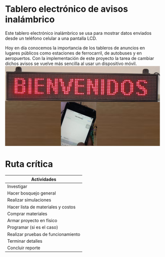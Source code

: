 # Tablero electrónico de avisos inalámbrico

Este tablero electrónico inalámbrico se usa para mostrar datos enviados desde un teléfono celular a una pantalla LCD.

Hoy en día conocemos la importancia de los tableros de anuncios en lugares públicos como estaciones de ferrocarril, de autobuses y en aeropuertos. Con la implementación de este proyecto la tarea de cambiar dichos avisos se vuelve más sencilla al usar un dispositivo móvil. 
![alt text](1.png "Logo Title Text 1")

# Ruta crítica 

| Actividades   | 
| ------------- |
| Investigar |
| Hacer bosquejo general |
| Realizar simulaciones |
| Hacer lista de materiales y costos |
| Comprar materiales |
| Armar proyecto en físico |
| Programar (si es el caso) |
| Realizar pruebas de funcionamiento |
| Terminar detalles | 
| Concluir reporte |



